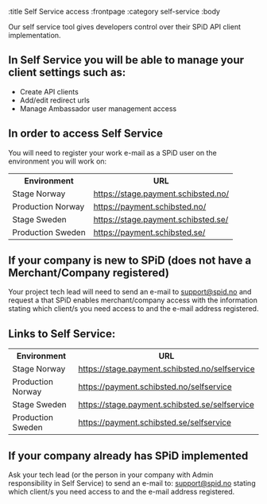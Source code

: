 :title Self Service access
:frontpage
:category self-service
:body

Our self service tool gives developers control over their SPiD API client implementation. 

## In Self Service you will be able to manage your client settings such as: 
- Create API clients
- Add/edit redirect urls
- Manage Ambassador user management access

## In order to access Self Service

You will need to register your work e-mail as a SPiD user on the environment you will work on:
<table class="sectioned mbl" width="100%">
  <tr>
    <th>Environment</th>
    <th>URL</th>
  </tr>
  <tr>
    <td>Stage Norway</td>
    <td><a href="https://stage.payment.schibsted.no/">https://stage.payment.schibsted.no/</a></td>
  </tr>
  <tr>
    <td>Production Norway</td>
    <td><a href="https://payment.schibsted.no/">https://payment.schibsted.no/</a></td>
  </tr>
  <tr>
    <td>Stage Sweden</td>
    <td><a href="https://stage.payment.schibsted.se/">https://stage.payment.schibsted.se/</a></td>
  </tr>
  <tr>
    <td>Production Sweden</td>
    <td><a href="https://payment.schibsted.se/">https://payment.schibsted.se/</a></td>
  </tr>
</table>

## If your company is new to SPiD (does not have a Merchant/Company registered)
Your project tech lead will need to send an e-mail to support@spid.no and request a that SPiD enables 
merchant/company access with the information stating which client/s you need access to and the e-mail address registered. 

## Links to Self Service: 

<table class="sectioned mbl" width="100%">
  <tr>
    <th>Environment</th>
    <th>URL</th>
  </tr>
  <tr>
    <td>Stage Norway</td>
    <td><a href="https://stage.payment.schibsted.no/selfservice">https://stage.payment.schibsted.no/selfservice</a></td>
  </tr>
  <tr>
    <td>Production Norway</td>
    <td><a href="https://payment.schibsted.no/selfservice">https://payment.schibsted.no/selfservice</a></td>
  </tr>
  <tr>
    <td>Stage Sweden</td>
    <td><a href="https://stage.payment.schibsted.se/selfservice">https://stage.payment.schibsted.se/selfservice</a></td>
  </tr>
  <tr>
    <td>Production Sweden</td>
    <td><a href="https://payment.schibsted.se/selfservice">https://payment.schibsted.se/selfservice</a></td>
  </tr>
</table>

## If your company already has SPiD implemented 
Ask your tech lead (or the person in your company with Admin responsibility in Self Service) to send an 
e-mail to: support@spid.no stating which client/s you need access to and the e-mail address registered. 

